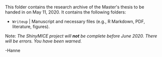 This folder contains the research archive of the Master's thesis to be handed in on May 11, 2020. It contains the following folders:

- `Writeup` | Manuscript and necessary files (e.g., R Markdown, PDF, literature, figures).


Note: *The ShinyMICE project will **not** be complete before June 2020. There will be errors. You have been warned.*

-Hanne